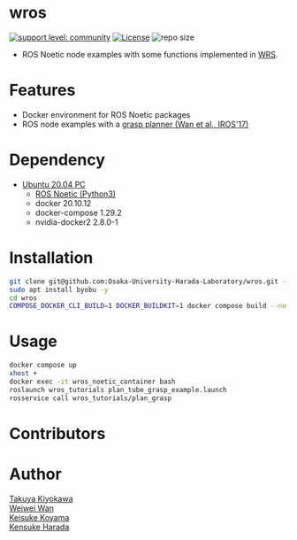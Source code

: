 # wros

[![support level: community](https://img.shields.io/badge/support%20level-community-lightgray.svg)](https://rosindustrial.org/news/2016/10/7/better-supporting-a-growing-ros-industrial-software-platform)
[![License](https://img.shields.io/badge/License-BSD%203--Clause-blue.svg)](https://opensource.org/licenses/BSD-3-Clause)
![repo size](https://img.shields.io/github/repo-size/Osaka-University-Harada-Laboratory/onrobot)

- ROS Noetic node examples with some functions implemented in [WRS](https://github.com/wanweiwei07/wrs).

# Features

- Docker environment for ROS Noetic packages
- ROS node examples with a [grasp planner (Wan et al., IROS'17)](https://ieeexplore.ieee.org/abstract/document/8206011)

# Dependency

- [Ubuntu 20.04 PC](https://ubuntu.com/certified/laptops?q=&limit=20&vendor=Dell&vendor=Lenovo&vendor=HP&release=20.04+LTS)
  - [ROS Noetic (Python3)](https://wiki.ros.org/noetic/Installation/Ubuntu)
  - docker 20.10.12
  - docker-compose 1.29.2
  - nvidia-docker2 2.8.0-1

# Installation
```bash
git clone git@github.com:Osaka-University-Harada-Laboratory/wros.git --recursive --depth 1
sudo apt install byobu -y
cd wros
COMPOSE_DOCKER_CLI_BUILD=1 DOCKER_BUILDKIT=1 docker compose build --no-cache --parallel 
```

# Usage
```bash
docker compose up
xhost +
docker exec -it wros_noetic_container bash
roslaunch wros_tutorials plan_tube_grasp_example.launch
rosservice call wros_tutorials/plan_grasp
```

# Contributors



# Author

[Takuya Kiyokawa](https://takuya-ki.github.io/)  
[Weiwei Wan](https://wanweiwei07.github.io/)  
[Keisuke Koyama](https://kk-hs-sa.website/)  
[Kensuke Harada](https://www.roboticmanipulation.org/members2/kensuke-harada/)  
